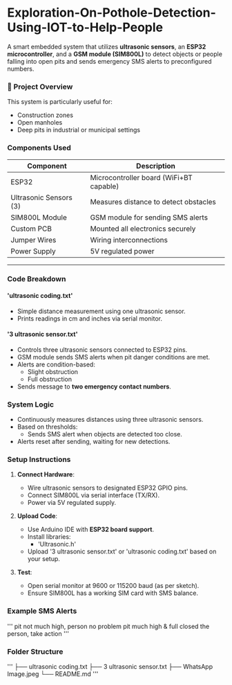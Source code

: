 # Exploration-On-Pothole-Detection-Using-IOT-to-Help-People

A smart embedded system that utilizes **ultrasonic sensors**, an **ESP32 microcontroller**, and a **GSM module (SIM800L)** to detect objects or people falling into open pits and sends emergency SMS alerts to preconfigured numbers.


### 📸 Project Overview

This system is particularly useful for:
- Construction zones
- Open manholes
- Deep pits in industrial or municipal settings

###  Components Used

| Component               | Description                              |
|------------------------|------------------------------------------|
| ESP32                  | Microcontroller board (WiFi+BT capable)  |
| Ultrasonic Sensors (3) | Measures distance to detect obstacles    |
| SIM800L Module         | GSM module for sending SMS alerts        |
| Custom PCB             | Mounted all electronics securely         |
| Jumper Wires           | Wiring interconnections                  |
| Power Supply           | 5V regulated power                       |

---

###  Code Breakdown

####  'ultrasonic coding.txt'
- Simple distance measurement using one ultrasonic sensor.
- Prints readings in cm and inches via serial monitor.

####  '3 ultrasonic sensor.txt'
- Controls three ultrasonic sensors connected to ESP32 pins.
- GSM module sends SMS alerts when pit danger conditions are met.
- Alerts are condition-based:
  - Slight obstruction
  - Full obstruction
- Sends message to **two emergency contact numbers**.



###  System Logic

- Continuously measures distances using three ultrasonic sensors.
- Based on thresholds:
  - Sends SMS alert when objects are detected too close.
- Alerts reset after sending, waiting for new detections.


###  Setup Instructions

1. **Connect Hardware**:
   - Wire ultrasonic sensors to designated ESP32 GPIO pins.
   - Connect SIM800L via serial interface (TX/RX).
   - Power via 5V regulated supply.

2. **Upload Code**:
   - Use Arduino IDE with **ESP32 board support**.
   - Install libraries:
     - 'Ultrasonic.h'
   - Upload '3 ultrasonic sensor.txt' or 'ultrasonic coding.txt' based on your setup.

3. **Test**:
   - Open serial monitor at 9600 or 115200 baud (as per sketch).
   - Ensure SIM800L has a working SIM card with SMS balance.


###  Example SMS Alerts

'''
pit not much high, person no problem
pit much high & full closed the person, take action
'''



###  Folder Structure

'''
├── ultrasonic coding.txt
├── 3 ultrasonic sensor.txt
├── WhatsApp Image.jpeg
└── README.md
'''

